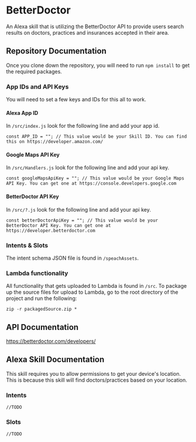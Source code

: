# BetterDoctor
An Alexa skill that is utilizing the BetterDoctor API to provide users search results on doctors, practices and insurances accepted in their area.

## Repository Documentation
Once you clone down the repository, you will need to run `npm install` to get the required packages.

### App IDs and API Keys
You will need to set a few keys and IDs for this all to work.
#### Alexa App ID
In `/src/index.js` look for the following line and add your app id.

	const APP_ID = ""; // This value would be your Skill ID. You can find this on https://developer.amazon.com/

#### Google Maps API Key
In `/src/Handlers.js` look for the following line and add your api key.

	const googleMapsApiKey = ""; // This value would be your Google Maps API Key. You can get one at https://console.developers.google.com

#### BetterDoctor API Key
In `/src/?.js` look for the following line and add your api key.

	const betterDoctorApiKey = ""; // This value would be your BetterDoctor API Key. You can get one at https://developer.betterdoctor.com

### Intents & Slots
The intent schema JSON file is found in `/speachAssets`.

### Lambda functionality
All functionality that gets uploaded to Lambda is found in `/src`.
To package up the source files for upload to Lambda, go to the root directory of the project and run the following:

	zip -r packagedSource.zip *

## API Documentation
https://betterdoctor.com/developers/

## Alexa Skill Documentation
This skill requires you to allow permissions to get your device's location. This is because this skill will find doctors/practices based on your location.
### Intents
	//TODO
### Slots
	//TODO